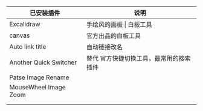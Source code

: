 
| 已安装插件                  | 说明                   |
| ---------------------- | -------------------- |
| Excalidraw             | 手绘风的画板 \| 白板工具       |
| canvas                 | 官方出品的白板工具            |
| Auto link title        | 自动链接改名               |
| Another Quick Switcher | 替代 官方快捷切换工具，最常用的搜索插件 |
| Patse Image Rename     |                      |
| MouseWheel Image Zoom  |                      |
|                        |                      |
|                        |                      |


